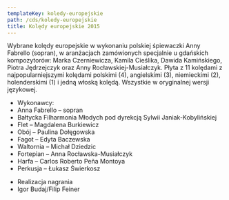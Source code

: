 ```yaml
---
templateKey: koledy-europejskie
path: /cds/koledy-europejskie
title: Kolędy europejskie 2015
---
```

<div class="box cds-box">
    Wybrane kolędy europejskie w wykonaniu polskiej śpiewaczki Anny Fabrello (sopran), w aranżacjach zamówionych specjalnie u gdańskich kompozytorów: Marka Czerniewicza, Kamila Cieślika, Dawida Kamińskiego, Piotra Jędrzejczyk oraz Anny Rocławskiej-Musiałczyk. Płyta z 11 kolędami z najpopularniejszymi kolędami polskimi (4), angielskimi (3), niemieckimi (2), holenderskimi (1) i jedną włoską kolędą. Wszystkie w oryginalnej wersji językowej.
</div>
<div class="box cds-box">
    <ul class="works__performers">
        <li class="works__performers--title">Wykonawcy:</li>
        <li>
            Anna Fabrello – sopran
        </li>
        <li>
            Bałtycka Filharmonia Młodych pod dyrekcją Sylwii Janiak-Kobylińskiej
        </li>
        <li>
            Flet – Magdalena Burkiewicz
        </li>
        <li>
            Obój – Paulina Dołęgowska
        </li>
        <li>
            Fagot – Edyta Baczewska
        </li>
        <li>
            Waltornia – Michał Dziedzic
        </li>
        <li>
            Fortepian – Anna Rocławska-Musiałczyk
        </li>
        <li>
            Harfa – Carlos Roberto Peña Montoya
        </li>
        <li>
            Perkusja – Łukasz Świerkosz
        </li>
    </ul>
</div>
<div class="box cds-box">
    <ul class="works__performers">
        <li class="works__performers--title">
            Realizacja nagrania
        </li>
        <li>
            Igor Budaj/Filip Feiner
        </li>
    </ul>
</div>
